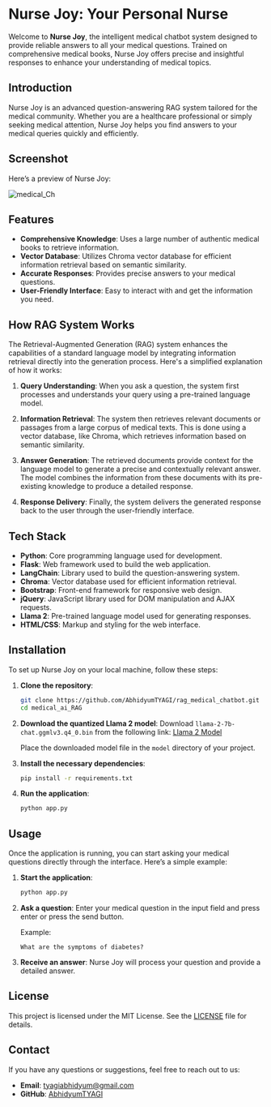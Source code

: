 # Nurse Joy: Your Personal Nurse

Welcome to **Nurse Joy**, the intelligent medical chatbot system designed to provide reliable answers to all your medical questions. Trained on comprehensive medical books, Nurse Joy offers precise and insightful responses to enhance your understanding of medical topics.

## Introduction

Nurse Joy is an advanced question-answering RAG system tailored for the medical community. Whether you are a healthcare professional or simply seeking medical attention, Nurse Joy helps you find answers to your medical queries quickly and efficiently.

## Screenshot

Here’s a preview of Nurse Joy:

![medical_Ch](https://github.com/Abhidyum/medical_ai_RAG/assets/94860032/781a16cd-b4bb-4706-bb7a-2ce46cc6f856)

## Features

- **Comprehensive Knowledge**: Uses a large number of authentic medical books to retrieve information.
- **Vector Database**: Utilizes Chroma vector database for efficient information retrieval based on semantic similarity.
- **Accurate Responses**: Provides precise answers to your medical questions.
- **User-Friendly Interface**: Easy to interact with and get the information you need.

## How RAG System Works

The Retrieval-Augmented Generation (RAG) system enhances the capabilities of a standard language model by integrating information retrieval directly into the generation process. Here's a simplified explanation of how it works:

1. **Query Understanding**: When you ask a question, the system first processes and understands your query using a pre-trained language model.

2. **Information Retrieval**: The system then retrieves relevant documents or passages from a large corpus of medical texts. This is done using a vector database, like Chroma, which retrieves information based on semantic similarity.

3. **Answer Generation**: The retrieved documents provide context for the language model to generate a precise and contextually relevant answer. The model combines the information from these documents with its pre-existing knowledge to produce a detailed response.

4. **Response Delivery**: Finally, the system delivers the generated response back to the user through the user-friendly interface.



## Tech Stack

- **Python**: Core programming language used for development.
- **Flask**: Web framework used to build the web application.
- **LangChain**: Library used to build the question-answering system.
- **Chroma**: Vector database used for efficient information retrieval.
- **Bootstrap**: Front-end framework for responsive web design.
- **jQuery**: JavaScript library used for DOM manipulation and AJAX requests.
- **Llama 2**: Pre-trained language model used for generating responses.
- **HTML/CSS**: Markup and styling for the web interface.


## Installation

To set up Nurse Joy on your local machine, follow these steps:

1. **Clone the repository**:
    ```bash
    git clone https://github.com/AbhidyumTYAGI/rag_medical_chatbot.git
    cd medical_ai_RAG
    ```

2. **Download the quantized Llama 2 model**:
    Download `llama-2-7b-chat.ggmlv3.q4_0.bin` from the following link: [Llama 2 Model](https://huggingface.co/TheBloke/Llama-2-7B-Chat-GGML/tree/main)
    
    Place the downloaded model file in the `model` directory of your project.

3. **Install the necessary dependencies**:
    ```bash
    pip install -r requirements.txt
    ```

4. **Run the application**:
    ```bash
    python app.py
    ```

## Usage

Once the application is running, you can start asking your medical questions directly through the interface. Here’s a simple example:

1. **Start the application**:
    ```bash
    python app.py
    ```

2. **Ask a question**:
    Enter your medical question in the input field and press enter or press the send button.
    
    Example:
    ```
    What are the symptoms of diabetes?
    ```

3. **Receive an answer**:
    Nurse Joy will process your question and provide a detailed answer.

## License

This project is licensed under the MIT License. See the [LICENSE](LICENSE) file for details.

## Contact

If you have any questions or suggestions, feel free to reach out to us:

- **Email**: tyagiabhidyum@gmail.com
- **GitHub**: [AbhidyumTYAGI](https://github.com/AbhidyumTYAGI)
